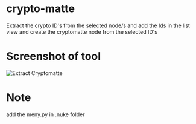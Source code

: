 # crypto-matte
Extract the crypto ID's from the selected node/s and add the Ids in the list view and create the cryptomatte node from
the selected ID's

# Screenshot of tool
![Extract Cryptomatte](https://github.com/user-attachments/assets/2069decb-5700-4cfd-9601-def8a84dae3c)

# Note
add the meny.py in .nuke folder
